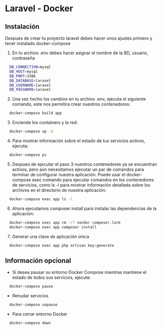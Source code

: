 # Laravel - Docker

## Instalación
Despues de crear tu proyecto laravel debes hacer unos ajustes primero y tener instalado docker-compose
1. En tu archivo .env debes hacer asignar el nombre de la BD, usuario, contraseña
```bash
  DB_CONNECTION=mysql
  DB_HOST=mysql
  DB_PORT=3306
  DB_DATABASE=laravel
  DB_USERNAME=laravel
  DB_PASSWORD=laravel
```
2. Una vez hecho los cambios en tu archivo .env, ejecuta el siguiente comando, este nos permitira crear nuestros contenedores:
```bash
  docker-compose build app
```
3. Enciende los containers y la red:
```bash
  docker-compose up -d
```
4. Para mostrar información sobre el estado de tus servicios activos, ejecuta:
```bash
  docker-compose ps
```
5. Despues de ejecutar el paso 3 nuestros contenedores ya se encuentran activos, pero aún necesitamos ejecutar un par de comandos para terminar de configurar nuestra aplicación. Puede usar el docker-compose exec comando para ejecutar comandos en los contenedores de servicios, como ls -l para mostrar información detallada sobre los archivos en el directorio de nuestra aplicación:
```bash
  docker-compose exec app ls -l
```
6. Ahora ejecutamos composer install para instalar las dependencias de la aplicación:
```bash
  docker-compose exec app rm -rf vendor composer.lock
  docker-compose exec app composer install
```
7. Generar una clave de aplicación única
```bash
  docker-compose exec app php artisan key:generate
```
## Información opcional 
* Si desea pausar su entorno Docker Compose mientras mantiene el estado de todos sus servicios, ejecute:
```bash
  docker-compose pause
```
* Renudar servicios
```bash
  docker-compose unpause
```
* Para cerrar entorno Docker
```bash
  docker-compose down
```
